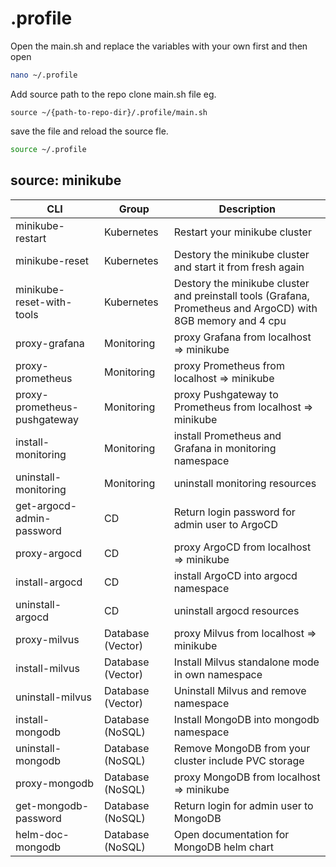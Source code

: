 # .profile

Open the main.sh and replace the variables with your own first and then open

```bash
nano ~/.profile
```

Add source path to the repo clone main.sh file eg.

```
source ~/{path-to-repo-dir}/.profile/main.sh
```

save the file and reload the source fle.

```bash
source ~/.profile
```

## source: minikube
| CLI   | Group | Description |
| ----- | ----- | ----------- |
| minikube-restart | Kubernetes | Restart your minikube cluster |
| minikube-reset | Kubernetes | Destory the minikube cluster and start it from fresh again |
| minikube-reset-with-tools | Kubernetes | Destory the minikube cluster and preinstall tools (Grafana, Prometheus and ArgoCD) with 8GB memory and 4 cpu |
| proxy-grafana | Monitoring | proxy Grafana from localhost => minikube |
| proxy-prometheus | Monitoring | proxy Prometheus from localhost => minikube |
| proxy-prometheus-pushgateway | Monitoring | proxy Pushgateway to Prometheus from localhost => minikube |
| install-monitoring | Monitoring |install Prometheus and Grafana in monitoring namespace |
| uninstall-monitoring | Monitoring |uninstall monitoring resources |
| get-argocd-admin-password | CD | Return login password for admin user to ArgoCD |
| proxy-argocd | CD | proxy ArgoCD from localhost => minikube |
| install-argocd | CD | install ArgoCD into argocd namespace |
| uninstall-argocd | CD | uninstall argocd resources |
| proxy-milvus | Database (Vector) | proxy Milvus from localhost => minikube |
| install-milvus | Database (Vector) | Install Milvus standalone mode in own namespace |
| uninstall-milvus | Database (Vector) | Uninstall Milvus and remove namespace |
| install-mongodb | Database (NoSQL) | Install MongoDB into mongodb namespace |
| uninstall-mongodb | Database (NoSQL) | Remove MongoDB from your cluster include PVC storage |
| proxy-mongodb | Database (NoSQL) | proxy MongoDB from localhost => minikube |
| get-mongodb-password | Database (NoSQL) | Return login for admin user to MongoDB |
| helm-doc-mongodb | Database (NoSQL) | Open documentation for MongoDB helm chart |